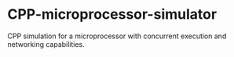 # CPP-microprocessor-simulator
CPP simulation for a microprocessor with concurrent execution and networking capabilities.

